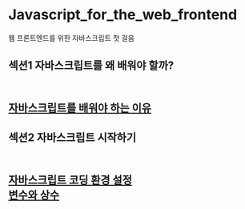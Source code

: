 # Javascript_for_the_web_frontend
웹 프론트엔드를 위한 자바스크립트 첫 걸음

<h2>섹션1 자바스크립트를 왜 배워야 할까?<h2/><br/>
    <a href="https://stbhg5.tistory.com/213">자바스크립트를 배워야 하는 이유</a><br/>

<h2>섹션2 자바스크립트 시작하기<h2/><br/>
    <a href="https://stbhg5.tistory.com/216?category=1042422">자바스크립트 코딩 환경 설정</a><br/>
    <a href="https://stbhg5.tistory.com/217?category=1042422">변수와 상수</a><br/>
